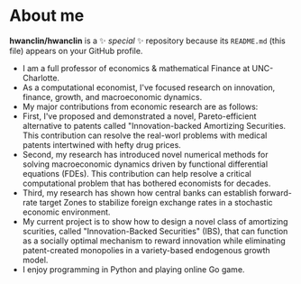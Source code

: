 # About me


**hwanclin/hwanclin** is a ✨ _special_ ✨ repository because its `README.md` (this file) appears on your GitHub profile.

- I am a full professor of economics & mathematical Finance at UNC-Charlotte. 
- As a computational economist, I've focused research on innovation, finance, growth, and macroeconomic dynamics.
- My major contributions from economic research are as follows: 
- First, I've proposed and demonstrated a novel, Pareto-efficient alternative to patents called "Innovation-backed Amortizing Securities. This contribution can resolve the real-worl problems with medical patents intertwined with hefty drug prices.
- Second, my research has introduced novel numerical methods for solving macroeconomic dynamics driven by functional differential equations (FDEs). This contribution can help resolve a critical computational problem that has bothered economists for decades.
- Third, my research has shown how central banks can establish forward-rate target Zones to stabilize foreign exchange rates in a stochastic economic environment.
- My current project is to show how to design a novel class of amortizing scurities, called "Innovation-Backed Securities" (IBS), that can function as a socially optimal mechanism to reward innovation while eliminating patent-created monopolies in a variety-based endogenous growth model.
- I enjoy programming in Python and playing online Go game.
  
  
